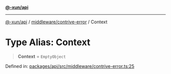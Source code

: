 [**@-xun/api**](../../../README.md)

***

[@-xun/api](../../../README.md) / [middleware/contrive-error](../README.md) / Context

# Type Alias: Context

> **Context** = `EmptyObject`

Defined in: [packages/api/src/middleware/contrive-error.ts:25](https://github.com/Xunnamius/api-utils/blob/559770a60e6903bf2f195d0d5f6450a09f08cf05/packages/api/src/middleware/contrive-error.ts#L25)
